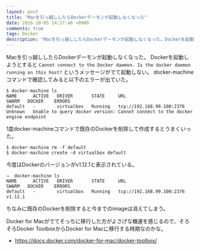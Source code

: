 ```yaml
---
layout: post
title: "Macを引っ越ししたらDockerデーモンが起動しなくなった"
date: 2016-10-05 14:27:46 +0900
comments: true
tags: Docker
description: "Macを引っ越ししたらDockerデーモンが起動しなくなった。Dockerを起動しようとすると Cannot connect to the Docker daemon. Is the docker daemon running on this host? というメッセージがでて起動しない。"
---
```


Macを引っ越ししたらDockerデーモンが起動しなくなった。
Dockerを起動しようとすると `Cannot connect to the Docker daemon. Is the docker daemon running on this host?` というメッセージがでて起動しない。
docker-machineコマンドで確認してみると以下のエラーが出ていた。

```
$ docker-machine ls
NAME      ACTIVE   DRIVER       STATE     URL                         SWARM   DOCKER    ERRORS
default   -        virtualbox   Running   tcp://192.168.99.100:2376           Unknown   Unable to query docker version: Cannot connect to the docker engine endpoint
```

1度docker-machineコマンドで既存のDockerを削除して作成するとうまくいった。

```
$ docker-machine rm -f default
$ docker-machine create -d virtualbox default
```

今度はDockerのバージョンがv1.12.1と表示されている。

```
⇒  docker-machine ls
NAME      ACTIVE   DRIVER       STATE     URL                         SWARM   DOCKER    ERRORS
default   -        virtualbox   Running   tcp://192.168.99.100:2376           v1.12.1
```

ちなみに既存のDockerを削除すると今までのimageは消えてしまう。

Docker for Macがでてそっちに移行した方がよさげな機運を感じるので、そろそろDocker ToolboxからDocker for Macに移行する時期なのかな。

* https://docs.docker.com/docker-for-mac/docker-toolbox/
